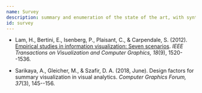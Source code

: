 ```yaml
---
name: Survey
description: summary and enumeration of the state of the art, with synthesis and reflection
id: survey
---
```


- Lam, H., Bertini, E., Isenberg, P., Plaisant, C., & Carpendale, S. (2012). [Empirical studies in information visualization: Seven scenarios](https://ieeexplore.ieee.org/document/6095544). *IEEE Transactions on Visualization and Computer Graphics, 18*(9), 1520--1536.

- Sarikaya, A., Gleicher, M., & Szafir, D. A. (2018, June). Design factors for summary visualization in visual analytics. *Computer Graphics Forum, 37*(3), 145--156.